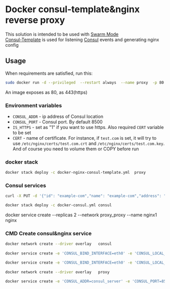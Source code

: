 # Docker consul-template&nginx reverse proxy

 
This solution is intended to be used with [Swarm Mode](https://docs.docker.com/engine/swarm/)   
[Consul-Template](https://github.com/hashicorp/consul-template) is used for listening [Consul](https://github.com/hashicorp/consul) events and generating nginx config   

## Usage
 

When requirements are satisfied, run this:

```bash
sudo docker run -d --privileged  --restart always  --name proxy  -p 80:80  -e CONSUL_ADDR={consul IP}  192.168.151.252/library/nginx-consul-template 
```

An image exposes as 80, as 443(https)

### Environment variables

- `CONSUL_ADDR` - ip address of Consul location
- `CONSUL_PORT` - Consul port. By default 8500
- `IS_HTTPS` - set as "1" if you want to use https. Also required `CERT` variable to be set
- `CERT` - name of certificate. For instance, if `test.com` is set, it will try to use `/etc/nginx/certs/test.com.crt` and `/etc/nginx/certs/test.com.key`. And of course you need to volume them or COPY before run 

### docker stack
```bash
docker stack deploy -c docker-nginx-consul-template.yml  proxy 
```
 
### Consul services
```bash
curl -X PUT -d '{"id": "example-com","name": "example-com","address": "nginx1","port": 80,"tags": ["dev"]}' http://192.168.149.61:8500/v1/agent/service/register
```
```bash
docker stack deploy -c docker-consul.yml consul
```

docker service create --replicas 2 --network proxy_proxy --name nginx1  nginx


### CMD Create consul&nginx service
```bash
docker network create --driver overlay   consul
 
docker service create -e 'CONSUL_BIND_INTERFACE=eth0' -e 'CONSUL_LOCAL_CONFIG={"leave_on_terminate": true,"skip_leave_on_interrupt": true}' --name consul_server --network consul   --publish  mode=host,target=8500,published=8500    --mode global --constraint 'node.role == manager'   consul agent -server -datacenter=swarm -ui -bootstrap-expect=3  -client=0.0.0.0     -retry-join=consul_server -retry-join=consul_server -retry-join=consul_server  -retry-interval=5s -rejoin -disable-host-node-id  

docker service create -e 'CONSUL_BIND_INTERFACE=eth0' -e 'CONSUL_LOCAL_CONFIG={"leave_on_terminate": true,"skip_leave_on_interrupt": true}' --publish  mode=host,target=8500,published=8500 --mode global --network consul --name consul_agent --constraint 'node.role != manager' consul agent -retry-join=consul_server retry-interval=5s -rejoin -client 0.0.0.0 -disable-host-node-id 
 
docker network create --driver overlay   proxy

docker service create -e 'CONSUL_ADDR=consul_server' -e 'CONSUL_PORT=8500' -e 'IS_HTTPS=0' -e 'CERT=proxy' --publish  mode=host,target=80,published=80 --mode global --network consul --network proxy --name proxy_nginx   192.168.151.252/library/nginx-consul-template
```